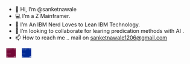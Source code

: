 - 👋 Hi, I’m @sanketnawale
- 💻 I’m a Z Mainframer.
- 🌱 I’m An IBM Nerd Loves to Lean IBM Technology.
- 💞️ I’m looking to collaborate for learing predication methods with AI .
- 📫 How to reach me .. mail on sanketnawale1206@gmail.com

<div align="left"><img src="/ibm-z-xplore-concepts.png" alt="ibm-z-xplore-concepts.png" width="5%;"  div align="centre" </p> &nbsp;&nbsp; <img src="/ibm-z-xplore-advanced.png" alt="ibm-z-xplore-advanced.png" width="5%;" />
  
<!---
sanketnawale/sanketnawale is a ✨ special ✨ repository because its `README.md` (this file) appears on your GitHub profile.
You can click the Preview link to take a look at your changes.
--->
